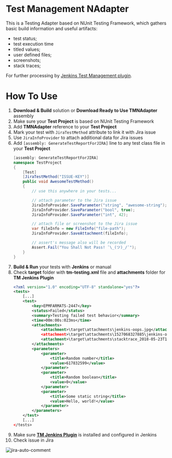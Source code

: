 # Test Management NAdapter
This is a Testing Adapter based on NUnit Testing Framework, which gathers basic build information and useful artifacts:
*  test status;
*  test execution time
*  titled values;
*  user defined files;
*  screenshots;
*  stack traces;

For further processing by [Jenkins Test Management plugin](https://github.com/teo-rakan/test-management-jenkins-plugin).

# How To Use
1. **Download & Build** solution or **Download Ready to Use TMNAdapter** assembly
2. Make sure your **Test Project** is based on NUnit Testing Framework
3. Add **TMNAdapter** reference to your **Test Project**
4. Mark your test with `JiraTestMethod` attribute to link it with Jira issue
5. Use `JiraInfoProvider` to attach additional data for Jira issues
6. Add `[assembly: GenerateTestReportForJIRA]` line to any test class file in your **Test Project**
	```csharp
	[assembly: GenerateTestReportForJIRA]
	namespace TestProject
	{
		[Test]
		[JiraTestMethod("ISSUE-KEY")]
		public void AwesomeTestMethod()
		{
			// use this anywhere in your tests...

			// attach parameter to the Jira issue
			JiraInfoProvider.SaveParameter("string", "awesome-string");
			JiraInfoProvider.SaveParameter("bool", true);
			JiraInfoProvider.SaveParameter("int", 42);

			// attach file or screenshot to the Jira issue
			var fileInfo = new FileInfo("file-path");
			JiraInfoProvider.SaveAttachment(fileInfo);

			// assert's message also will be recorded
			Assert.Fail("You Shall Not Pass! ¯\_(ツ)_/¯");
		}
	}
	```
7. **Build & Run** your tests with **Jenkins** or manual
8. Check **target** folder with **tm-testing.xml** file and **attachments** folder for **TM Jenkins Plugin**
	```xml
	<?xml version="1.0" encoding="UTF-8" standalone="yes"?>
	<tests>
		[...]
	    <test>
		    <key>EPMFARMATS-2447</key>
			<status>Failed</status>
		    <summary>Testing failed test behavior</summary>
		    <time>00m:00s:023ms</time>
		    <attachments>
			    <attachment>\target\attachments\jenkins-oops.jpg</attachment
			    <attachment>\target\attachments\1527068327885\jenkins-oops.jpg</attachment>
			    <attachment>\target\attachments\stacktrace_2018-05-23T12-38-47.897.txt</attachment>
			</attachments>
			<parameters>
				<parameter>
					<title>Random number</title>
					<value>617832599</value>
				</parameter>
				<parameter>
					<title>Random boolean</title>
			        <value>0</value>
				</parameter>
				<parameter>
					<title>Some static string</title>
					<value>Hello, world!</value>
				</parameter>
			</parameters>
		</test>
		[...]
	</tests>
	```
9. Make sure [**TM Jenkins Plugin**](https://github.com/teo-rakan/test-management-jenkins-plugin) is installed and configured in Jenkins
10. Check issue in Jira

![jira-auto-comment](/uploads/25f8de4d7e0e854834c595d2cb4699f6/jira-auto-comment.jpg)
